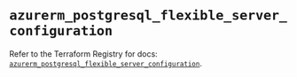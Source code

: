 # `azurerm_postgresql_flexible_server_configuration`

Refer to the Terraform Registry for docs: [`azurerm_postgresql_flexible_server_configuration`](https://registry.terraform.io/providers/hashicorp/azurerm/4.12.0/docs/resources/postgresql_flexible_server_configuration).
